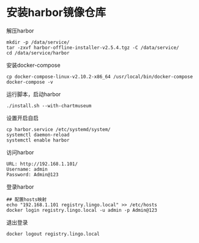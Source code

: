 # 安装harbor镜像仓库



解压harbor

```
mkdir -p /data/service/
tar -zxvf harbor-offline-installer-v2.5.4.tgz -C /data/service/
cd /data/service/harbor
```

安装docker-compose

```
cp docker-compose-linux-v2.10.2-x86_64 /usr/local/bin/docker-compose
docker-compose -v
```

运行脚本，启动harbor

```
./install.sh --with-chartmuseum
```

设置开启自启

```
cp harbor.service /etc/systemd/system/
systemctl daemon-reload
systemctl enable harbor
```

访问harbor

```
URL: http://192.168.1.101/
Username: admin
Password: Admin@123
```

登录harbor

```
## 配置hosts映射
echo "192.168.1.101 registry.lingo.local" >> /etc/hosts
docker login registry.lingo.local -u admin -p Admin@123
```

退出登录

```
docker logout registry.lingo.local
```

